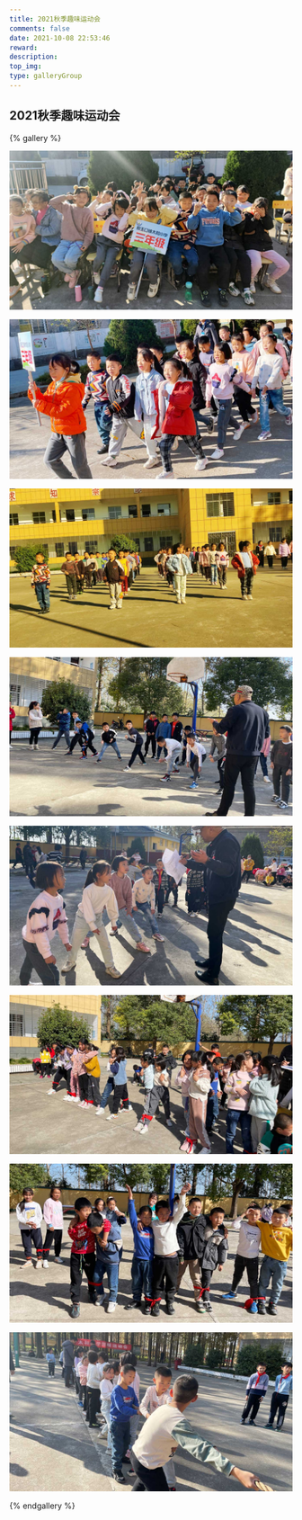 ```yaml
---
title: 2021秋季趣味运动会
comments: false
date: 2021-10-08 22:53:46
reward:
description:
top_img:
type: galleryGroup
---
```

<style>
.page-title {
    display: none;
  }
</style>
## 2021秋季趣味运动会

{% gallery %}

![](../../img/2021秋季趣味运动会/1.jpg)

![](../../img/2021秋季趣味运动会/2.jpg)

![](../../img/2021秋季趣味运动会/3.jpg)

![](../../img/2021秋季趣味运动会/4.jpg)

![](../../img/2021秋季趣味运动会/5.jpg)

![](../../img/2021秋季趣味运动会/6.jpg)

![](../../img/2021秋季趣味运动会/7.jpg)

![](../../img/2021秋季趣味运动会/8.jpg)

{% endgallery %}

